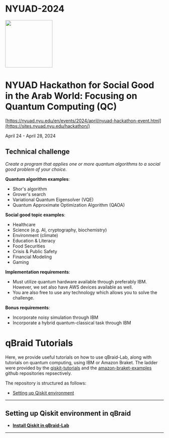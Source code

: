 # NYUAD-2024
[<img src="https://qbraid-static.s3.amazonaws.com/logos/Launch_on_qBraid_white.png" width="150">](https://account.qbraid.com?gitHubUrl=https://github.com/qbraid/nyuad-2024.git)

# NYUAD Hackathon for Social Good in the Arab World: Focusing on Quantum Computing (QC)

[https://nyuad.nyu.edu/en/events/2024/april/nyuad-hackathon-event.html](https://sites.nyuad.nyu.edu/hackathon/)

April 24 - April 28, 2024

## Technical challenge

_Create a program that applies one or more quantum algorithms to a social good
problem of your choice._

**Quantum algorithm examples**:

- Shor's algorithm
- Grover's search
- Variational Quantum Eigensolver (VQE)
- Quantum Approximate Optimization Algorithm (QAOA)

**Social good topic examples**:

- Healthcare
- Science (e.g. AI, cryptography, biochemistry)
- Environment (climate)
- Education & Literacy
- Food Securities
- Crisis & Public Safety
- Financial Modeling
- Gaming

**Implementation requirements**:

- Must utilize quantum hardware available through preferably IBM. However, we
  set also have AWS devices available as well.
- You are also free to use any technology which allows you to solve the
  challenge.

**Bonus requirements**:

- Incorporate noisy simulation through IBM
- Incorporate a hybrid quantum-classical task through IBM

# qBraid Tutorials

Here, we provide useful tutorials on how to use qBraid-Lab, along with tutorials
on quantum computing, using IBM or Amazon Braket. The ladder were provided by
the [qiskit-tutorials](https://github.com/qiskit/qiskit-tutorials) and the
[amazon-braket-examples](https://github.com/aws/amazon-braket-examples) github
repositories repsectively.

The repository is structured as follows:

- [Setting up Qiskit environment](qbraid_qiskit_setup/accessing_ibm_hardware.ipynb)

---

## <a name="qbraid">Setting up Qiskit environment in qBraid</a>

- [**Install Qiskit in qBraid-Lab**](qbraid_qiskit_setup/accessing_ibm_hardware.ipynb)


---
